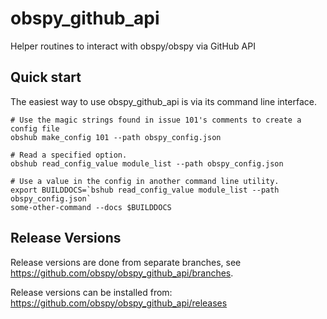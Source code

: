 # obspy_github_api
Helper routines to interact with obspy/obspy via GitHub API

## Quick start

The easiest way to use obspy_github_api is via its command line interface.

```shell script
# Use the magic strings found in issue 101's comments to create a config file
obshub make_config 101 --path obspy_config.json

# Read a specified option.
obshub read_config_value module_list --path obspy_config.json

# Use a value in the config in another command line utility.
export BUILDDOCS=`bshub read_config_value module_list --path obspy_config.json`
some-other-command --docs $BUILDDOCS
```

## Release Versions

Release versions are done from separate branches, see https://github.com/obspy/obspy_github_api/branches.

Release versions can be installed from: https://github.com/obspy/obspy_github_api/releases
